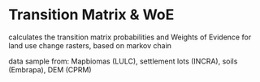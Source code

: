 # Transition Matrix & WoE
calculates the transition matrix probabilities and Weights of Evidence for land use change rasters, based on markov chain

data sample from: Mapbiomas (LULC), settlement lots (INCRA), soils (Embrapa), DEM (CPRM)

